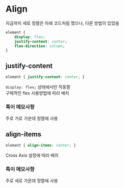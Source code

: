 # Align
지금까지 세로 정렬은 아래 코드처럼 짰으나, 다른 방법이 있었음
```css
element {
    display: flex;
    justify-content: center;
    flex-direction: column;
}
```

## justify-content
```css
element { justify-content: center; }
```

`display: flex;` 상태에서만 작동함  
구체적인 flex 사용방법에 따라 배치

### 특이 메모사항
주로 가로 가운데 정렬에 사용  

## align-items
```css
element { align-items: center; }
```
Cross Axis 설정에 따라 배치  

### 특이 메모사항
주로 세로 가운데 정렬에 사용  